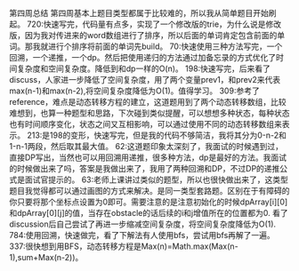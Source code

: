第四周总结
第四周基本上题目类型都属于比较难的，所以我从简单题目开始刷起。
720:快速写完，代码量有点多，实现了一个修改版的trie，为什么说是修改版，因为我对传进来的word数组进行了排序，所以后面的单词肯定包含前面的单词。那我就进行个排序将前面的单词先build。
70:快速使用三种方法写完，一个回溯，一个递推，一个dp。然后把使用递归的方法通过加备忘录的方式优化了时间复杂度和空间复杂度。降低到和dp一样的O(n)。
198:快速写完，后来看了discuss，人家进一步降低了空间复杂度，用了两个变量prev1，和prev2来代表max(n-1)和max(n-2),将空间复杂度降低为O(1)。值得学习。
309:参考了reference，难点是动态转移方程的建立，这道题用到了两个动态转移数组，比较难想到，也算一种题型和思路，下次碰到类似提醒，可以想想多种状态，每种状态也有时间顺序变化，状态之间又互相影响，可以通过使用不同的动态转移数组来表示。
213:是198的变形，快速写完，但是我的代码不够简洁，我将其分为0-n-2和1-n-1两段，然后取其最大值。
62:这道题印象太深刻了，我面试的时候遇到过，直接DP写出，当然也可以用回溯用递推，很多种方法，dp是最好的方法。我面试的时候做出来了吗，答案是我做出来了，我用了两种回溯和DP，不过DP的递推公式是面试官提示的。
63:老师上课讲过类似的题型，所以也很快做出来了，这类型题目我觉得都可以通过画图的方式来解决。是同一类型套路题。区别在于有障碍的你只要将那个坐标点设置为0即可。需要注意的是注意初始化的时候dpArray[i][0]和dpArray[0][j]的值，当存在obstacle的话后续的i和j增值所在的位置都为0. 看了discussion后自己尝试了再进一步缩减空间复杂度，将空间复杂度降低为O(1).
784:使用回溯，快速做完，看了下解法有人使用bfs，尝试用bfs再解了一遍。
337:很快想到用BFS，动态转移方程是Max(n)=Math.max(Max(n-1),sum+Max(n-2))。

